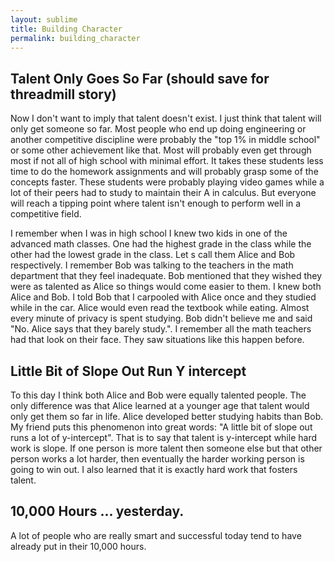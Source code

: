 ```yaml
---
layout: sublime
title: Building Character
permalink: building_character
---
```


## Talent Only Goes So Far (should save for threadmill story)

Now I don't want to imply that talent doesn't exist. I just think that talent will only get someone so far. Most people who end up doing engineering or another competitive discipline were probably the "top 1% in middle school" or some other achievement like that. Most will probably even get through most if not all of high school with minimal effort. It takes these students less time to do the homework assignments and will probably grasp some of the concepts faster. These students were probably playing video games while a lot of their peers had to study to maintain their A in calculus. But everyone will reach a tipping point where talent isn't enough to perform well in a competitive field.

I remember when I was in high school I knew two kids in one of the advanced math classes. One had the highest grade in the class while the other had the lowest grade in the class. Let
s call them Alice and Bob respectively. I remember Bob was talking to the teachers in the math department that they feel inadequate. Bob mentioned that they wished they were as talented as Alice so things would come easier to them. I knew both Alice and Bob. I told Bob that I carpooled with Alice once and they studied while in the car. Alice would even read the textbook while eating. Almost every minute of privacy is spent studying. Bob didn't believe me and said "No. Alice says that they barely study.". I remember all the math teachers had that look on their face. They saw situations like this happen before.

## Little Bit of Slope Out Run Y intercept

To this day I think both Alice and Bob were equally talented people. The only difference was that Alice learned at a younger age that talent would only get them so far in life. Alice developed better studying habits than Bob. My friend puts this phenomenon into great words: "A little bit of slope out runs a lot of y-intercept". That is to say that talent is y-intercept while hard work is slope. If one person is more talent then someone else but that other person works a lot harder, then eventually the harder working person is going to win out. I also learned that it is exactly hard work that fosters talent.

## 10,000 Hours ... yesterday.

A lot of people who are really smart and successful today tend to have already put in their 10,000 hours.
